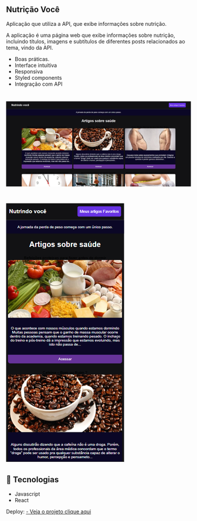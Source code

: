 ## Nutrição Você 

Aplicação que utiliza a API, que exibe informações sobre nutrição.

A aplicação é uma página web que exibe informações sobre nutrição, incluindo títulos, imagens e subtítulos de diferentes posts relacionados ao tema, vindo da API.

- Boas práticas.
- Interface intuitiva
- Responsiva
- Styled components
- Integração com API

<h1>
         <img src="src/img/1.png" >
</h1>

<h1>
         <img src="src/img/2.png" >
</h1>

## 🔧 Tecnologias

- Javascript
- React

Deploy: <a href="https://blog-nutri-o-api-ho6p.vercel.app/"> - Veja o projeto clique aqui </a>